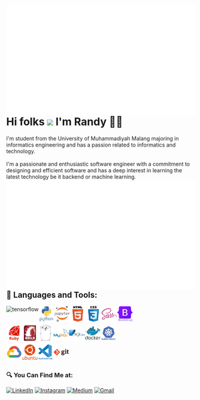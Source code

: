 <img align='right' src = "https://raw.githubusercontent.com/MyPumpkinz/copy-github-stats./master/generated/overview.svg">

# Hi folks <img src="https://github.com/TheDudeThatCode/TheDudeThatCode/blob/master/Assets/Hi.gif" width="30px"> I'm Randy :technologist:

<p align="left">
I'm student from the University of Muhammadiyah Malang majoring in informatics engineering and has a passion related to informatics and technology.
<br><br>
I'm a passionate and enthusiastic software engineer with a commitment to designing and efficient software and has a deep interest in learning the latest technology be it backend or machine learning.
<img align='right' src = "https://raw.githubusercontent.com/MyPumpkinz/copy-github-stats./master/generated/languages.svg">
</p>

## 🔨 Languages and Tools:
<p align="left">
  <a href="https://www.tensorflow.org" target="_blank"> <img align="left" src="https://raw.githubusercontent.com/rahul-jha98/github_readme_icons/main/language_and_tools/square/tensorflow/tensorflow.svg" alt="tensorflow" height="42px"/> </a>
  <a href="https://www.python.org" target="_blank"><img align="left" alt="Python" height ="42px" src="https://raw.githubusercontent.com/devicons/devicon/master/icons/python/python-original-wordmark.svg"></a>
  <a href="https://jupyter.org/" target="_blank"><img align="left" alt="jupyter" height ="42px" src="https://raw.githubusercontent.com/devicons/devicon/master/icons/jupyter/jupyter-original-wordmark.svg"></a>
  <a href="https://html.com/" target="_blank"> <img align="left" src="https://raw.githubusercontent.com/devicons/devicon/master/icons/html5/html5-original-wordmark.svg" alt="html" height="42px"/> </a> 
  <a href="https://www.w3schools.com/css/" target="_blank"> <img align="left" src="https://raw.githubusercontent.com/devicons/devicon/master/icons/css3/css3-original-wordmark.svg" alt="css" height="42px"/> </a> 
  <a href="https://sass-lang.com/" target="_blank"> <img align="left" src="https://raw.githubusercontent.com/devicons/devicon/master/icons/sass/sass-original.svg" alt="sass" height="42px"/> </a>
  <a href="https://getbootstrap.com/" target="_blank"> <img src="https://raw.githubusercontent.com/devicons/devicon/master/icons/bootstrap/bootstrap-original-wordmark.svg" align="left" alt="bootstrap" height='42px'/> </a><br><br><br>
  <a href="https://www.ruby-lang.org" target="_blank"> <img align="left" src="https://raw.githubusercontent.com/devicons/devicon/master/icons/ruby/ruby-plain-wordmark.svg" alt="ruby" height="42px"/> </a>
  <a href="https://rubyonrails.org/" target="_blank"> <img align="left" src="https://raw.githubusercontent.com/devicons/devicon/master/icons/rails/rails-original-wordmark.svg" alt="rubyonrails" height="42px"/> </a> 
  <a href="https://go.dev/" target="_blank"> <img src="https://raw.githubusercontent.com/devicons/devicon/master/icons/go/go-line.svg" align="left" alt="golang" height='42px'/> </a>
  <a href="https://www.mysql.com/" target="_blank"> <img src="https://raw.githubusercontent.com/devicons/devicon/master/icons/mysql/mysql-original-wordmark.svg" align="left" alt="mysql" height='42px'/> </a>
  <a href="https://www.sqlite.org/" target="_blank"> <img src="https://raw.githubusercontent.com/devicons/devicon/master/icons/sqlite/sqlite-original-wordmark.svg" align="left" alt="sqlite" height='42px'/> </a>
  <a href="https://www.docker.com/" target="_blank"> <img src="https://raw.githubusercontent.com/devicons/devicon/master/icons/docker/docker-original-wordmark.svg" align="left" alt="docker" height='42px'/> </a>
  <a href="https://kubernetes.io/" target="_blank"> <img src="https://raw.githubusercontent.com/devicons/devicon/master/icons/kubernetes/kubernetes-plain-wordmark.svg" align="left" alt="kubernetes" height='42px'/> </a><br><br><br>
  <a href="https://cloud.google.com/gcp" target="_blank"> <img src="https://raw.githubusercontent.com/devicons/devicon/master/icons/googlecloud/googlecloud-original.svg" align="left" alt="googlecloud" height='42px'/> </a>
  <a href="https://ubuntu.com/" target="_blank"> <img src="https://raw.githubusercontent.com/devicons/devicon/master/icons/ubuntu/ubuntu-plain-wordmark.svg" align="left" alt="ubuntu" height='42px'/> </a>
  <a href="https://code.visualstudio.com/" target="_blank"> <img src="https://raw.githubusercontent.com/devicons/devicon/master/icons/vscode/vscode-original-wordmark.svg" align="left" alt="vscode" height='42px'/> </a>
  <a href="https://git-scm.com/" target="_blank"> <img src="https://raw.githubusercontent.com/devicons/devicon/master/icons/git/git-original-wordmark.svg" align="left" alt="git" height='42px'/> </a>
</p>

<br><br>

### 🔍 You Can Find Me at:
<p>
  <a href="https://www.linkedin.com/in/mrandyanugerah/" target="_blank"><img alt="LinkedIn" src="https://img.shields.io/badge/linkedin-%230077B5.svg?&style=for-the-badge&logo=linkedin&logoColor=white" /></a>
  <a href="https://www.instagram.com/anaknyapapaa_" target="_blank"><img alt="Instagram" src="https://img.shields.io/badge/instagram-%23E4405F.svg?&style=for-the-badge&logo=instagram&logoColor=white" /></a>  
  <a href="https://medium.com/@randyanugerah" target="_blank"><img alt="Medium" src="https://img.shields.io/badge/medium-%2312100E.svg?&style=for-the-badge&logo=medium&logoColor=white" /></a>    
  <a href="mailto:randyanugerah27@gmail.com" target="_blank"><img alt="Gmail" src="https://img.shields.io/badge/gmail-D14836?&style=for-the-badge&logo=gmail&logoColor=white"/></a>    
</p>
